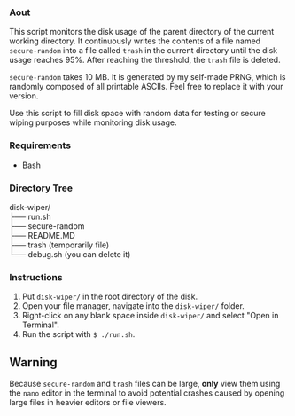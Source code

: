 ### Aout

This script monitors the disk usage of the parent directory of the current working directory. It continuously writes the contents of a file named `secure-random` into a file called `trash` in the current directory until the disk usage reaches 95%. After reaching the threshold, the `trash` file is deleted.

`secure-random` takes 10 MB. It is generated by my self-made PRNG, which is randomly composed of all printable ASCIIs. Feel free to replace it with your version.

Use this script to fill disk space with random data for testing or secure wiping purposes while monitoring disk usage.

### Requirements

- Bash


### Directory Tree

disk-wiper/<br/>
    ├── run.sh<br/>
    ├── secure-random<br/>
    ├── README.MD<br/>
    ├── trash (temporarily file)<br/>
    └── debug.sh (you can delete it)<br/>

### Instructions

1. Put `disk-wiper/` in the root directory of the disk.
2. Open your file manager, navigate into the `disk-wiper/` folder.
3. Right-click on any blank space inside `disk-wiper/` and select "Open in Terminal".
4. Run the script with `$ ./run.sh`.

## Warning

Because `secure-random` and `trash` files can be large, **only** view them using the `nano` editor in the terminal to avoid potential crashes caused by opening large files in heavier editors or file viewers.

